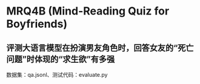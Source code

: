 # MRQ4B (Mind-Reading Quiz for Boyfriends)
## 评测大语言模型在扮演男友角色时，回答女友的“死亡问题”时体现的“求生欲”有多强
数据集：qa.jsonl、测试代码：evaluate.py
